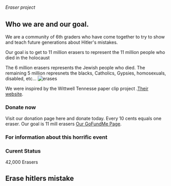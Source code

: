 <h6> Eraser project </h6>

<h2> Who we are and our goal. </h2>

We are a community of 6th graders who have come together to try to show and teach future generations about Hitler's mistakes.

Our goal is to get to 11 million erasers to represent the 11 million people who died in the holocaust

The 6 million erasers represents the Jewish people who died. The remaining 5 million represnets the blacks, Catholics, Gypsies, homosexuals, disabled, etc...
![erases](https://user-images.githubusercontent.com/50597854/57657820-8fdc9980-75aa-11e9-944e-cd204fdcf6f4.PNG)

We were inspired by the Wittwell Tennesse paper clip project  .[Their website](http://www.oneclipatatime.org/paper-clips-project/).

### Donate now

Visit our donation page here and donate today. Every 10 cents equals one eraser. Our goal is 11 mill erasers [Our GoFundMe Page](https://www.gofundme.com/erasehitlermistake).


### For information about this horrific event


 <h3> Curent Status </h4>
42,000 Erasers

<h2>
 <div class="avatar"></div><span> Erase hitlers mistake</span>
</h5>
